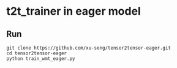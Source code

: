 
# t2t_trainer in eager model



## Run



```
git clone https://github.com/xu-song/tensor2tensor-eager.git
cd tensor2tensor-eager
python train_wmt_eager.py
```

 

